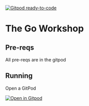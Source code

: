 [![Gitpod ready-to-code](https://img.shields.io/badge/Gitpod-ready--to--code-blue?logo=gitpod)](https://gitpod.io/#https://github.com/delve/StudyingBooks/-/blob/master/TheGoWorkshop)
# The Go Workshop

## Pre-reqs

All pre-reqs are in the gitpod

## Running
Open a GitPod

[![Open in Gitpod](https://gitpod.io/button/open-in-gitpod.svg)](https://gitpod.io/#https://github.com/delve/StudyingBooks/-/blob/master/TheGoWorkshop)
